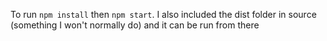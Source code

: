 To run `npm install` then `npm start`.
I also included the dist folder in source (something I won't normally do) and it can be run from there
